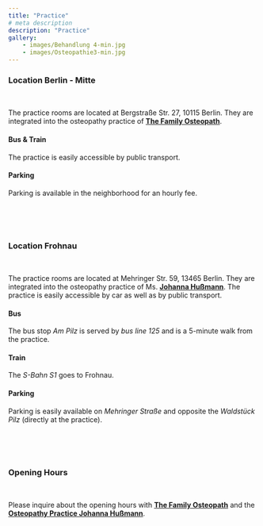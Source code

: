 ```yaml
---
title: "Practice"
# meta description
description: "Practice"
gallery: 
    - images/Behandlung 4-min.jpg
    - images/Osteopathie3-min.jpg
---
```


### Location Berlin - Mitte
<br>

The practice rooms are located at Bergstraße Str. 27, 10115 Berlin. They are integrated into the osteopathy practice of **[The Family Osteopath](https://the-family-osteopath.de "The Family Osteopath")**. 

#### Bus & Train
The practice is easily accessible by public transport.   

#### Parking  
Parking is available in the neighborhood for an hourly fee.

<br>
<br>
<br>

### Location Frohnau
<br>

The practice rooms are located at Mehringer Str. 59, 13465 Berlin. They are integrated into the osteopathy practice of Ms. **[Johanna Hußmann](https://johanna-hussmann.de "Osteopathy Johanna Hußmann")**. 
The practice is easily accessible by car as well as by public transport.  

#### Bus  
The bus stop *Am Pilz* is served by *bus line 125* and is a 5-minute walk from the practice.  

#### Train  
The *S-Bahn S1* goes to Frohnau.  

#### Parking  
Parking is easily available on *Mehringer Straße* and opposite the *Waldstück Pilz* (directly at the practice).

<br>
<br>
<br>


### Opening Hours
<br>

Please inquire about the opening hours with **[The Family Osteopath](https://the-family-osteopath.de "The Family Osteopath")** and the **[Osteopathy Practice Johanna Hußmann](https://www.johanna-hussmann.de/ "Osteopathy Hußmann")**.

<br>